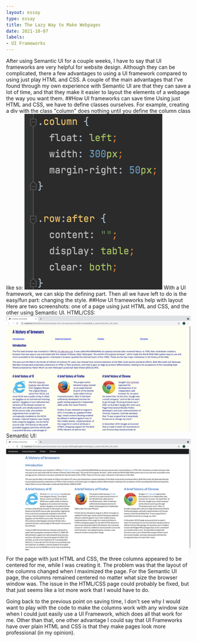 ```yaml
---
layout: essay
type: essay
title: The Lazy Way to Make Webpages
date: 2021-10-07
labels:
- UI Frameworks
---
```

After using Semantic UI for a couple weeks, I have to say that UI frameworks are very helpful for website design. Although they can be complicated, there a few advantages to using a UI framework compared to using just play HTML and CSS. A couple of the main advantages that I've found through my own experience with Semantic UI are that they can save a lot of time, and that they make it easier to layout the elements of a webpage the way you want them.
##How UI frameworks can save time
Using just HTML and CSS, we have to define classes ourselves. For example, creating a div with the class "column" does nothing until you define the column class like so:
<img src="/images/columnClass.png">
With a UI framework, we can skip the defining part. Then all we have left to do is the easy/fun part: changing the style.
##How UI frameworks help with layout
Here are two screenshots: one of a page using just HTML and CSS, and the other using Semantic UI.
HTML/CSS: <img src="/images/htmlCssPage.png">
Semantic UI: <img src="/images/semanticUIPage.png">
For the page with just HTML and CSS, the three columns appeared to be centered for me, while I was creating it. The problem was that the layout of the columns changed when I maximized the page. For the Semantic UI page, the columns remained centered no matter what size the browser window was. The issue in the HTML/CSS page could probably be fixed, but that just seems like a lot more work that I would have to do.

Going back to the previous point on saving time, I don't see why I would want to play with the code to make the columns work with any window size when I could just easily use a UI Framework, which does all that work for me. Other than that, one other advantage I could say that UI Frameworks have over plain HTML and CSS is that they make pages look more professional (in my opinion).